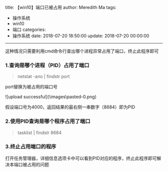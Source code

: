 title: 【win10】端口已被占用
author: Meredith Ma
tags:
  - 操作系统
  - win10
  - 端口
categories:
  - 操作系统
date: 2018-07-20 18:50:00
update: 2018-07-20 00:00:00
---
这种情况只需要利用cmd命令行查出哪个进程异常占用了端口，终止此程序即可

### 1.查询是哪个进程（PID）占用了端口	

>netstat -ano | findstr port	

port替换为被占用的端口号

![upload successful](\\images\pasted-0.png\)	

假设端口号为4000，返回结果的最右侧一串数字（8684）即为PID	

### 2.使用PID查询是哪个程序占用了端口	

>tasklist | findstr 8684

### 3.终止占用端口的程序	

打开任务管理器，详细信息选项卡中可以看到PID对应的程序，终止此程序即可解决本端口被占用的问题